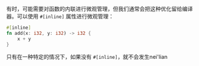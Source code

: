 有时，可能需要对函数的内联进行微观管理，但我们通常会把这种优化留给编译器。可以使用 `#[inline]` 属性进行微观管理：

```rust
#[inline]
fn add(x: i32, y: i32) -> i32 {
    x + y
}
```

只有在一种特定的情况下，如果没有 `#[inline]`，就不会发生nei'lian